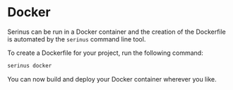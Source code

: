 # Docker

Serinus can be run in a Docker container and the creation of the Dockerfile is automated by the `serinus` command line tool.

To create a Dockerfile for your project, run the following command:

```bash
serinus docker
```

You can now build and deploy your Docker container wherever you like.

